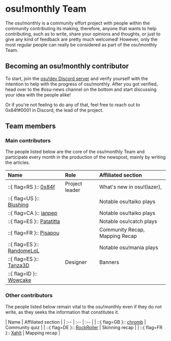 # osu!monthly Team

The osu!monthly is a community effort project with people within the community contributing its making, therefore, anyone that wants to help contributing, such as to write, share your opinions and thoughts, or just to give any kind of feedback are pretty much welcomed! However, only the most regular people can really be considered as part of the osu!monthly Team.

## Becoming an osu!monthly contributor

To start, join the [osu!dev Discord server](/wiki/Community/osu%21dev_Discord_server) and verify yourself with the intention to help with the progress of osu!monthly. After you got verified, head over to the #osu-news channel on the bottom and start discussing your idea with the people alike!

Or if you're not feeling to do any of that, feel free to reach out to 0x84f#0001 in Discord, the lead of the project.

## Team members

### Main contributors

The people listed below are the core of the osu!monthly Team and participate every month in the production of the newspost, mainly by writing the articles.

| Name | Role | Affiliated section |
| :-- | :-- | :-- |
| ::{ flag=RS }:: [0x84f](https://osu.ppy.sh/users/7944724) | Project leader | What's new in osu!(lazer),  |
| ::{ flag=US }:: [Blushing](https://osu.ppy.sh/users/5927823) |  | Notable osu!taiko plays |
| ::{ flag=CA }:: [ianpep](https://osu.ppy.sh/users/7699030) |  | Notable osu!taiko plays |
| ::{ flag=ES }:: [Patatitta](https://osu.ppy.sh/users/16294034) |  | Notable osu!catch plays |
| ::{ flag=FR }:: [Pisapou](https://osu.ppy.sh/users/16640021) |  | Community Recap, Mapping Recap |
| ::{ flag=ES }:: [RandomeLoL](https://osu.ppy.sh/users/7080063) |  | Notable osu!mania plays |
| ::{ flag=ES }:: [Tanza3D](https://osu.ppy.sh/users/10379965) | Designer | Banners |
| ::{ flag=ID }:: [Wowcake](https://osu.ppy.sh/users/16121851) |  |  |

### Other contributors

The people listed below remain vital to the osu!monthly even if they do not write, as they seeks the information that constitutes it.

| Name | Affiliated section |
| :-- | :-- | :-- |
| ::{ flag=GB }:: [chromb](https://osu.ppy.sh/users/10238680) | Community quiz |
| ::{ flag=DE }:: [RockRoller](https://osu.ppy.sh/users/8388854) | Skinning recap |
| ::{ flag=FR }:: [Xahlt](https://osu.ppy.sh/users/13466351) | Mapping recap |
